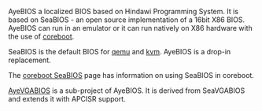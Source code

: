 AyeBIOS a localized BIOS based on Hindawi Programming System. It is 
based on SeaBIOS - an open source implementation of a 16bit X86 BIOS.
AyeBIOS can run in an emulator or it can run natively on X86 hardware
with the use of [coreboot](http://www.coreboot.org/).

SeaBIOS is the default BIOS for [qemu](http://www.qemu.org/) and
[kvm](http://www.linux-kvm.org/). AyeBIOS is a drop-in replacement.

The [coreboot SeaBIOS](http://www.coreboot.org/SeaBIOS) page has
information on using SeaBIOS in coreboot. 

[AyeVGABIOS](AyeVGABIOS) is a sub-project of AyeBIOS. It is derived from 
SeaVGABIOS and extends it with APCISR support.

